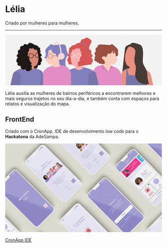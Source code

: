# Lélia
Criado por mulheres para mulheres.

---
<img src="readmeimg1.png">

Lélia auxilia as mulheres de bairros periféricos a encontrarem melhores e mais seguros trajetos no seu dia-a-dia, e também conta com espaços para relatos e visualização do mapa.

## FrontEnd 

Criado com o CronApp, IDE de desenvolvimento _low code_ para o **Hackatona** da AdeSampa.

<img src="readmeimg.png">

[CronApp IDE](http://www.cronapp.io/)
